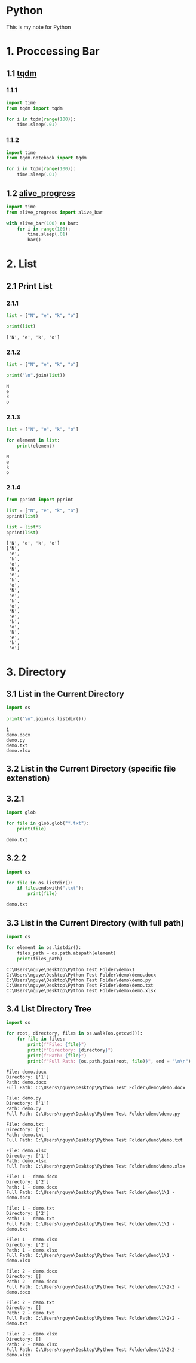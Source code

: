 # Python
This is my note for Python


# 1. Proccessing Bar
## 1.1 [tqdm](https://github.com/tqdm/tqdm)
### 1.1.1
```python
import time
from tqdm import tqdm

for i in tqdm(range(100)):
    time.sleep(.01)
```
### 1.1.2
```python
import time
from tqdm.notebook import tqdm

for i in tqdm(range(100)):
    time.sleep(.01)
```

## 1.2 [alive_progress](https://github.com/rsalmei/alive-progress)
```python
import time
from alive_progress import alive_bar

with alive_bar(100) as bar:
    for i in range(100):
        time.sleep(.01)
        bar()
```



# 2. List
## 2.1 Print List
### 2.1.1
```python
list = ["N", "e", "k", "o"]

print(list)
```
```
['N', 'e', 'k', 'o']
```
### 2.1.2
```python
list = ["N", "e", "k", "o"]

print("\n".join(list))
```
```
N
e
k
o
```
### 2.1.3
```python
list = ["N", "e", "k", "o"]

for element in list:
    print(element)
```
```
N
e
k
o
```
### 2.1.4
```python
from pprint import pprint

list = ["N", "e", "k", "o"]
pprint(list)

list = list*5
pprint(list)
```
```
['N', 'e', 'k', 'o']
['N',
 'e',
 'k',
 'o',
 'N',
 'e',
 'k',
 'o',
 'N',
 'e',
 'k',
 'o',
 'N',
 'e',
 'k',
 'o',
 'N',
 'e',
 'k',
 'o']
 ```



# 3. Directory
## 3.1 List in the Current Directory 
```python
import os
 
print("\n".join(os.listdir()))
```
```
1
demo.docx
demo.py
demo.txt
demo.xlsx
```
## 3.2 List in the Current Directory (specific file extenstion)
## 3.2.1
```python
import glob

for file in glob.glob("*.txt"):
    print(file)
```
```
demo.txt
```
## 3.2.2
```python
import os

for file in os.listdir():
    if file.endswith(".txt"):
        print(file)
```
```
demo.txt
```
## 3.3 List in the Current Directory (with full path)
```python
import os

for element in os.listdir():
    files_path = os.path.abspath(element)
    print(files_path)
```
```
C:\Users\nguye\Desktop\Python Test Folder\demo\1
C:\Users\nguye\Desktop\Python Test Folder\demo\demo.docx
C:\Users\nguye\Desktop\Python Test Folder\demo\demo.py
C:\Users\nguye\Desktop\Python Test Folder\demo\demo.txt
C:\Users\nguye\Desktop\Python Test Folder\demo\demo.xlsx
```
## 3.4 List Directory Tree
```python
import os

for root, directory, files in os.walk(os.getcwd()):
    for file in files:
        print(f"File: {file}")
        print(f"Directory: {directory}")
        print(f"Path: {file}")
        print(f"Full Path: {os.path.join(root, file)}", end = "\n\n")
```
```
File: demo.docx
Directory: ['1']
Path: demo.docx
Full Path: C:\Users\nguye\Desktop\Python Test Folder\demo\demo.docx

File: demo.py
Directory: ['1']
Path: demo.py
Full Path: C:\Users\nguye\Desktop\Python Test Folder\demo\demo.py

File: demo.txt
Directory: ['1']
Path: demo.txt
Full Path: C:\Users\nguye\Desktop\Python Test Folder\demo\demo.txt

File: demo.xlsx
Directory: ['1']
Path: demo.xlsx
Full Path: C:\Users\nguye\Desktop\Python Test Folder\demo\demo.xlsx

File: 1 - demo.docx
Directory: ['2']
Path: 1 - demo.docx
Full Path: C:\Users\nguye\Desktop\Python Test Folder\demo\1\1 - demo.docx

File: 1 - demo.txt
Directory: ['2']
Path: 1 - demo.txt
Full Path: C:\Users\nguye\Desktop\Python Test Folder\demo\1\1 - demo.txt

File: 1 - demo.xlsx
Directory: ['2']
Path: 1 - demo.xlsx
Full Path: C:\Users\nguye\Desktop\Python Test Folder\demo\1\1 - demo.xlsx

File: 2 - demo.docx
Directory: []
Path: 2 - demo.docx
Full Path: C:\Users\nguye\Desktop\Python Test Folder\demo\1\2\2 - demo.docx

File: 2 - demo.txt
Directory: []
Path: 2 - demo.txt
Full Path: C:\Users\nguye\Desktop\Python Test Folder\demo\1\2\2 - demo.txt

File: 2 - demo.xlsx
Directory: []
Path: 2 - demo.xlsx
Full Path: C:\Users\nguye\Desktop\Python Test Folder\demo\1\2\2 - demo.xlsx
```
